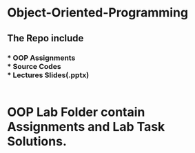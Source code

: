 # Object-Oriented-Programming
<h2>The Repo include </h2>
<h3> * OOP Assignments<br>
     * Source Codes<br>
     * Lectures Slides(.pptx)<br><br> 
     
# OOP Lab Folder contain Assignments and Lab Task Solutions.
